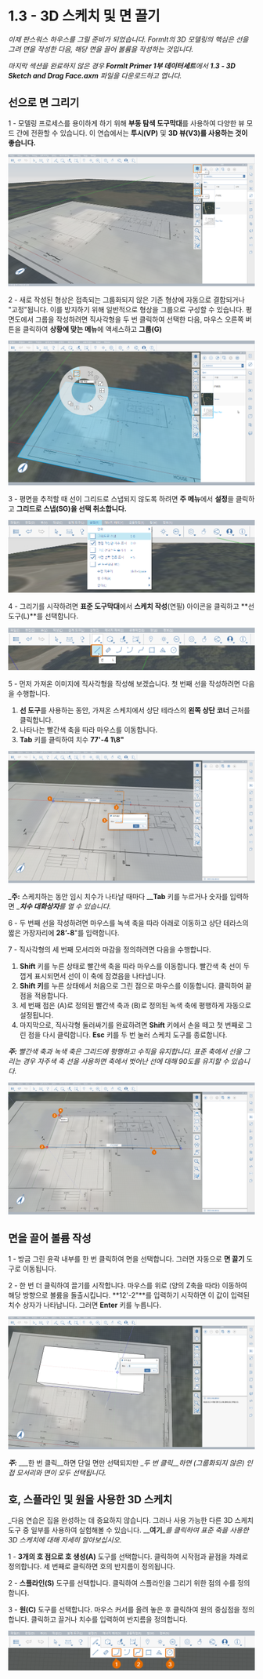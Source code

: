 # 1.3 - 3D 스케치 및 면 끌기

_이제 판스워스 하우스를 그릴 준비가 되었습니다. FormIt의 3D 모델링의 핵심은 선을 그려 면을 작성한 다음, 해당 면을 끌어 볼륨을 작성하는 것입니다._

 _마지막 섹션을 완료하지 않은 경우 _**FormIt Primer 1부 데이터세트**에서 __**1.3 - 3D Sketch and Drag Face.axm**__ 파일을 다운로드하고 엽니다_._

## **선으로 면 그리기**

1 - 모델링 프로세스를 용이하게 하기 위해 **부동 탐색 도구막대**를 사용하여 다양한 뷰 모드 간에 전환할 수 있습니다. 이 연습에서는 **투시\(VP\)** 및 **3D 뷰\(V3\)를 사용하는 것이 좋습니다.**

![](../../.gitbook/assets/0%20%284%29.png)

2 - 새로 작성된 형상은 접촉되는 그룹화되지 않은 기존 형상에 자동으로 결합되거나 "고정"됩니다. 이를 방지하기 위해 일반적으로 형상을 그룹으로 구성할 수 있습니다. 평면도에서 그룹을 작성하려면 직사각형을 두 번 클릭하여 선택한 다음, 마우스 오른쪽 버튼을 클릭하여 **상황에 맞는 메뉴**에 액세스하고 **그룹\(G\)**

![](../../.gitbook/assets/1%20%282%29.png)

3 - 평면을 추적할 때 선이 그리드로 스냅되지 않도록 하려면 **주 메뉴**에서 **설정**을 클릭하고 **그리드로 스냅\(SG\)을 선택 취소합니다.**

![](../../.gitbook/assets/2%20%2812%29.png)

4 - 그리기를 시작하려면 **표준 도구막대**에서 **스케치 작성**\(연필\) 아이콘을 클릭하고 **선 도구\(L\)**를 선택합니다.

![](../../.gitbook/assets/3%20%2817%29.png)

5 - 먼저 가져온 이미지에 직사각형을 작성해 보겠습니다. 첫 번째 선을 작성하려면 다음을 수행합니다.

1. **선 도구**를 사용하는 동안, 가져온 스케치에서 상단 테라스의 **왼쪽 상단 코너** 근처를 클릭합니다.
2. 나타나는 빨간색 축을 따라 마우스를 이동합니다.
3. **Tab** 키를 클릭하여 치수 **77'-4 1\8"**

![](../../.gitbook/assets/4%20%2816%29.png)

_**주:** 스케치하는 동안 임시 치수가 나타날 때마다 __**Tab** 키를 누르거나 숫자를 입력하면 __**치수 대화상자**_를 열 수 있습니다.__

6 - 두 번째 선을 작성하려면 마우스를 녹색 축을 따라 아래로 이동하고 상단 테라스의 짧은 가장자리에 **28’-8**"를 입력합니다.

7 - 직사각형의 세 번째 모서리와 마감을 정의하려면 다음을 수행합니다.

1. **Shift** 키를 누른 상태로 빨간색 축을 따라 마우스를 이동합니다. 빨간색 축 선이 두껍게 표시되면서 선이 이 축에 잠겼음을 나타냅니다.
2. **Shift 키**를 누른 상태에서 처음으로 그린 점으로 마우스를 이동합니다. 클릭하여 끝점을 적용합니다.
3. 세 번째 점은 \(A\)로 정의된 빨간색 축과 \(B\)로 정의된 녹색 축에 평행하게 자동으로 설정됩니다.
4. 마지막으로, 직사각형 둘러싸기를 완료하려면 **Shift** 키에서 손을 떼고 첫 번째로 그린 점을 다시 클릭합니다. **Esc** 키를 두 번 눌러 스케치 도구를 종료합니다.

_**주:**_ _빨간색 축과 녹색 축은 그리드에 평행하고 수직을 유지합니다. 표준 축에서 선을 그리는 경우 자주색 축 선을 사용하면 축에서 벗어난 선에 대해 90도를 유지할 수 있습니다._

![](../../.gitbook/assets/5%20%282%29.png)

## **면을 끌어 볼륨 작성**

1 - 방금 그린 윤곽 내부를 한 번 클릭하여 면을 선택합니다. 그러면 자동으로 **면 끌기** 도구로 이동됩니다.

2 - 한 번 더 클릭하여 끌기를 시작합니다. 마우스를 위로 \(양의 Z축을 따라\) 이동하여 해당 방향으로 볼륨을 돌출시킵니다. **12'-2"**를 입력하기 시작하면 이 값이 입력된 치수 상자가 나타납니다. 그러면 **Enter** 키를 누릅니다.

![](../../.gitbook/assets/6%20%283%29.png)

_**주:**_ ___한 번 클릭__하면 단일 면만 선택되지만 __두 번 클릭__하면 \(그룹화되지 않은\) 인접 모서리와 면이 모두 선택됩니다._

## **호, 스플라인 및 원을 사용한 3D 스케치**

_다음 연습은 집을 완성하는 데 중요하지 않습니다. 그러나 사용 가능한 다른 3D 스케치 도구 중 일부를 사용하여 실험해볼 수 있습니다. __**여기**__를 클릭하여 표준 축을 사용한 3D 스케치에 대해 자세히 알아보십시오._

1 - **3개의 호 점으로 호 생성\(A\)** 도구를 선택합니다. 클릭하여 시작점과 끝점을 차례로 정의합니다. 세 번째로 클릭하면 호의 반지름이 정의됩니다.

2 - **스플라인\(S\)** 도구를 선택합니다. 클릭하여 스플라인을 그리기 위한 점의 수를 정의합니다.

3 - **원\(C\)** 도구를 선택합니다. 마우스 커서를 올려 놓은 후 클릭하여 원의 중심점을 정의합니다. 클릭하고 끌거나 치수를 입력하여 반지름을 정의합니다.

![](../../.gitbook/assets/7%20%287%29.png)

